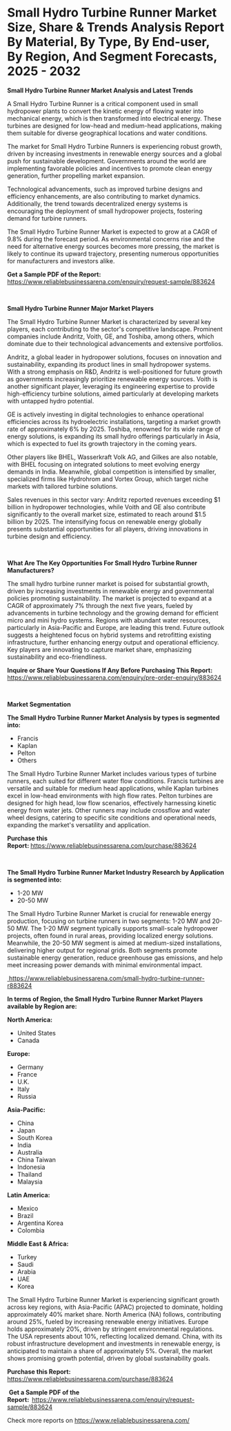 <p><h1>Small Hydro Turbine Runner Market Size, Share & Trends Analysis Report By Material, By Type, By End-user, By Region, And Segment Forecasts, 2025 - 2032</h1></p><p><strong>Small Hydro Turbine Runner Market Analysis and Latest Trends</strong></p>
<p><p>A Small Hydro Turbine Runner is a critical component used in small hydropower plants to convert the kinetic energy of flowing water into mechanical energy, which is then transformed into electrical energy. These turbines are designed for low-head and medium-head applications, making them suitable for diverse geographical locations and water conditions. </p><p>The market for Small Hydro Turbine Runners is experiencing robust growth, driven by increasing investments in renewable energy sources and a global push for sustainable development. Governments around the world are implementing favorable policies and incentives to promote clean energy generation, further propelling market expansion. </p><p>Technological advancements, such as improved turbine designs and efficiency enhancements, are also contributing to market dynamics. Additionally, the trend towards decentralized energy systems is encouraging the deployment of small hydropower projects, fostering demand for turbine runners. </p><p>The Small Hydro Turbine Runner Market is expected to grow at a CAGR of 9.8% during the forecast period. As environmental concerns rise and the need for alternative energy sources becomes more pressing, the market is likely to continue its upward trajectory, presenting numerous opportunities for manufacturers and investors alike.</p></p>
<p><strong>Get a Sample PDF of the Report:&nbsp;</strong> <a href="https://www.reliablebusinessarena.com/enquiry/request-sample/883624?utm_campaign=2472&utm_medium=2&utm_source=Github&utm_content=ia&utm_term=24022025&utm_id=small-hydro-turbine-runner">https://www.reliablebusinessarena.com/enquiry/request-sample/883624</a></p>
<p>&nbsp;</p>
<p><strong>Small Hydro Turbine Runner Major Market Players</strong></p>
<p><p>The Small Hydro Turbine Runner Market is characterized by several key players, each contributing to the sector's competitive landscape. Prominent companies include Andritz, Voith, GE, and Toshiba, among others, which dominate due to their technological advancements and extensive portfolios. </p><p>Andritz, a global leader in hydropower solutions, focuses on innovation and sustainability, expanding its product lines in small hydropower systems. With a strong emphasis on R&D, Andritz is well-positioned for future growth as governments increasingly prioritize renewable energy sources. Voith is another significant player, leveraging its engineering expertise to provide high-efficiency turbine solutions, aimed particularly at developing markets with untapped hydro potential.</p><p>GE is actively investing in digital technologies to enhance operational efficiencies across its hydroelectric installations, targeting a market growth rate of approximately 6% by 2025. Toshiba, renowned for its wide range of energy solutions, is expanding its small hydro offerings particularly in Asia, which is expected to fuel its growth trajectory in the coming years.</p><p>Other players like BHEL, Wasserkraft Volk AG, and Gilkes are also notable, with BHEL focusing on integrated solutions to meet evolving energy demands in India. Meanwhile, global competition is intensified by smaller, specialized firms like Hydrohrom and Vortex Group, which target niche markets with tailored turbine solutions.</p><p>Sales revenues in this sector vary: Andritz reported revenues exceeding $1 billion in hydropower technologies, while Voith and GE also contribute significantly to the overall market size, estimated to reach around $1.5 billion by 2025. The intensifying focus on renewable energy globally presents substantial opportunities for all players, driving innovations in turbine design and efficiency.</p></p>
<p>&nbsp;</p>
<p><strong>What Are The Key Opportunities For Small Hydro Turbine Runner Manufacturers?</strong></p>
<p><p>The small hydro turbine runner market is poised for substantial growth, driven by increasing investments in renewable energy and governmental policies promoting sustainability. The market is projected to expand at a CAGR of approximately 7% through the next five years, fueled by advancements in turbine technology and the growing demand for efficient micro and mini hydro systems. Regions with abundant water resources, particularly in Asia-Pacific and Europe, are leading this trend. Future outlook suggests a heightened focus on hybrid systems and retrofitting existing infrastructure, further enhancing energy output and operational efficiency. Key players are innovating to capture market share, emphasizing sustainability and eco-friendliness.</p></p>
<p><strong>Inquire or Share Your Questions If Any Before Purchasing This Report:</strong> <a href="https://www.reliablebusinessarena.com/enquiry/pre-order-enquiry/883624?utm_campaign=2472&utm_medium=2&utm_source=Github&utm_content=ia&utm_term=24022025&utm_id=small-hydro-turbine-runner">https://www.reliablebusinessarena.com/enquiry/pre-order-enquiry/883624</a></p>
<p>&nbsp;</p>
<p><strong>Market Segmentation</strong></p>
<p><strong>The Small Hydro Turbine Runner Market Analysis by types is segmented into:</strong></p>
<p><ul><li>Francis</li><li>Kaplan</li><li>Pelton</li><li>Others</li></ul></p>
<p><p>The Small Hydro Turbine Runner Market includes various types of turbine runners, each suited for different water flow conditions. Francis turbines are versatile and suitable for medium head applications, while Kaplan turbines excel in low-head environments with high flow rates. Pelton turbines are designed for high head, low flow scenarios, effectively harnessing kinetic energy from water jets. Other runners may include crossflow and water wheel designs, catering to specific site conditions and operational needs, expanding the market's versatility and application.</p></p>
<p><strong>Purchase this Report:&nbsp;</strong><a href="https://www.reliablebusinessarena.com/purchase/883624?utm_campaign=2472&utm_medium=2&utm_source=Github&utm_content=ia&utm_term=24022025&utm_id=small-hydro-turbine-runner">https://www.reliablebusinessarena.com/purchase/883624</a></p>
<p>&nbsp;</p>
<p><strong>The Small Hydro Turbine Runner Market Industry Research by Application is segmented into:</strong></p>
<p><ul><li>1-20 MW</li><li>20-50 MW</li></ul></p>
<p><p>The Small Hydro Turbine Runner Market is crucial for renewable energy production, focusing on turbine runners in two segments: 1-20 MW and 20-50 MW. The 1-20 MW segment typically supports small-scale hydropower projects, often found in rural areas, providing localized energy solutions. Meanwhile, the 20-50 MW segment is aimed at medium-sized installations, delivering higher output for regional grids. Both segments promote sustainable energy generation, reduce greenhouse gas emissions, and help meet increasing power demands with minimal environmental impact.</p></p>
<p><a href="https://www.reliablebusinessarena.com/small-hydro-turbine-runner-r883624?utm_campaign=2472&utm_medium=2&utm_source=Github&utm_content=ia&utm_term=24022025&utm_id=small-hydro-turbine-runner">&nbsp;https://www.reliablebusinessarena.com/small-hydro-turbine-runner-r883624</a></p>
<p><strong>In terms of Region, the Small Hydro Turbine Runner Market Players available by Region are:</strong></p>
<p>
    <p> <strong> North America: </strong>
        <ul>
            <li>United States</li>
            <li>Canada</li>
        </ul>
        </p> 
    <p> <strong> Europe: </strong>
        <ul>
            <li>Germany</li>
            <li>France</li>
            <li>U.K.</li>
            <li>Italy</li>
            <li>Russia</li>
        </ul>
        </p> 
    <p> <strong> Asia-Pacific: </strong>
        <ul>
            <li>China</li>
            <li>Japan</li>
            <li>South Korea</li>
            <li>India</li>
            <li>Australia</li>
            <li>China Taiwan</li>
            <li>Indonesia</li>
            <li>Thailand</li>
            <li>Malaysia</li>
        </ul>
        </p> 
    <p> <strong> Latin America: </strong>
        <ul>
            <li>Mexico</li>
            <li>Brazil</li>
            <li>Argentina Korea</li>
            <li>Colombia</li>
        </ul>
        </p> 
    <p> <strong> Middle East & Africa: </strong>
        <ul>
            <li>Turkey</li>
            <li>Saudi</li>
            <li>Arabia</li>
            <li>UAE</li>
            <li>Korea</li>
        </ul>
    </p>
    </p>
<p><p>The Small Hydro Turbine Runner Market is experiencing significant growth across key regions, with Asia-Pacific (APAC) projected to dominate, holding approximately 40% market share. North America (NA) follows, contributing around 25%, fueled by increasing renewable energy initiatives. Europe holds approximately 20%, driven by stringent environmental regulations. The USA represents about 10%, reflecting localized demand. China, with its robust infrastructure development and investments in renewable energy, is anticipated to maintain a share of approximately 5%. Overall, the market shows promising growth potential, driven by global sustainability goals.</p></p>
<p><strong>Purchase this Report: </strong><a href="https://www.reliablebusinessarena.com/purchase/883624?utm_campaign=2472&utm_medium=2&utm_source=Github&utm_content=ia&utm_term=24022025&utm_id=small-hydro-turbine-runner">https://www.reliablebusinessarena.com/purchase/883624</a></p>
<p>&nbsp;<strong>Get a Sample PDF of the Report:&nbsp;&nbsp;</strong><a href="https://www.reliablebusinessarena.com/enquiry/request-sample/883624?utm_campaign=2472&utm_medium=2&utm_source=Github&utm_content=ia&utm_term=24022025&utm_id=small-hydro-turbine-runner">https://www.reliablebusinessarena.com/enquiry/request-sample/883624</a></p>
<p><strong></strong></p>
<p>Check more reports on <a href="https://www.reliablebusinessarena.com/?utm_campaign=2472&utm_medium=2&utm_source=Github&utm_content=ia&utm_term=24022025&utm_id=small-hydro-turbine-runner">https://www.reliablebusinessarena.com/</a></p>